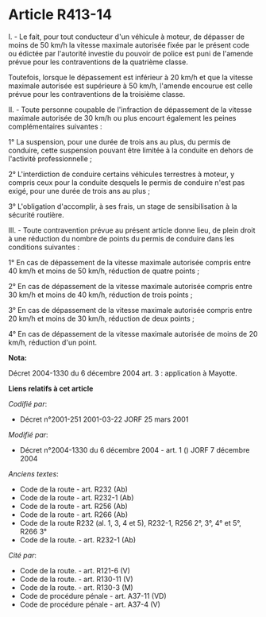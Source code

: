 # Article R413-14

I. - Le fait, pour tout conducteur d'un véhicule à moteur, de dépasser de moins de 50 km/h la vitesse maximale autorisée
fixée par le présent code ou édictée par l'autorité investie du pouvoir de police est puni de l'amende prévue pour les
contraventions de la quatrième classe.

Toutefois, lorsque le dépassement est inférieur à 20 km/h et que la vitesse maximale autorisée est supérieure à 50 km/h,
l'amende encourue est celle prévue pour les contraventions de la troisième classe.

II. - Toute personne coupable de l'infraction de dépassement de la vitesse maximale autorisée de 30 km/h ou plus encourt
également les peines complémentaires suivantes :

1° La suspension, pour une durée de trois ans au plus, du permis de conduire, cette suspension pouvant être limitée à la
conduite en dehors de l'activité professionnelle ;

2° L'interdiction de conduire certains véhicules terrestres à moteur, y compris ceux pour la conduite desquels le permis de
conduire n'est pas exigé, pour une durée de trois ans au plus ;

3° L'obligation d'accomplir, à ses frais, un stage de sensibilisation à la sécurité routière.

III. - Toute contravention prévue au présent article donne lieu, de plein droit à une réduction du nombre de points du permis
de conduire dans les conditions suivantes :

1° En cas de dépassement de la vitesse maximale autorisée compris entre 40 km/h et moins de 50 km/h, réduction de quatre
points ;

2° En cas de dépassement de la vitesse maximale autorisée compris entre 30 km/h et moins de 40 km/h, réduction de trois
points ;

3° En cas de dépassement de la vitesse maximale autorisée compris entre 20 km/h et moins de 30 km/h, réduction de deux
points ;

4° En cas de dépassement de la vitesse maximale autorisée de moins de 20 km/h, réduction d'un point.

**Nota:**

Décret 2004-1330 du 6 décembre 2004 art. 3 : application à Mayotte.

**Liens relatifs à cet article**

_Codifié par_:

  - Décret n°2001-251 2001-03-22 JORF 25 mars 2001

_Modifié par_:

  - Décret n°2004-1330 du 6 décembre 2004 - art. 1 () JORF 7 décembre 2004

_Anciens textes_:

  - Code de la route - art. R232 (Ab)
  - Code de la route - art. R232-1 (Ab)
  - Code de la route - art. R256 (Ab)
  - Code de la route - art. R266 (Ab)
  - Code de la route R232 (al. 1, 3, 4 et 5), R232-1, R256 2°, 3°, 4° et 5°, R266 3°
  - Code de la route. - art. R232-1 (Ab)

_Cité par_:

  - Code de la route. - art. R121-6 (V)
  - Code de la route. - art. R130-11 (V)
  - Code de la route. - art. R130-3 (M)
  - Code de procédure pénale - art. A37-11 (VD)
  - Code de procédure pénale - art. A37-4 (V)
